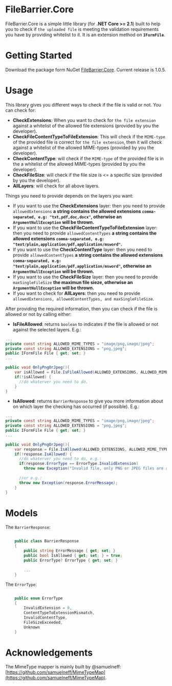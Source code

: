 # FileBarrier.Core
FileBarrier.Core is a simple little library (for <b>.NET Core >= 2.1</b>) built to help you to check if `the uploaded file` is meeting the validation requirements you have by providing whitelist to it.
It is an extension method on <b>`IFormFile`</b>.

# Getting Started
Download the package form NuGet [FileBarrier.Core](https://www.nuget.org/packages/FileBarrier.Core/). Current release is 1.0.5.

# Usage
This library gives you different ways to check if the file is valid or not. You can check for:
- <b>CheckExtensions</b>: When you want to check for `the file extension` against a whitelist of the allowed file extensions (provided by you the developer).
- <b>CheckFileContentTypeToFileExtension</b>: This will check if the `MIME-type` of the provided file is correct for `the file extension`, then it will check against a whitelist of the allowed MIME-types (provided by you the developer).
- <b>CheckContentType</b>: will check if the `MIME-type` of the provided file is in the a whitelist of the allowed MIME-types (provided by you the developer).
- <b>CheckFileSize</b>: will check if the file size is <= a specific size (provided by you the developer).
- <b>AllLayers</b>: will check for all above layers.

Things you need to provide depends on the layers you want:
- If you want to use the <b>CheckExtensions</b> layer: then you need to provide `allowedExtensions` <b>a string contains the allowed extensions `comma-separated, e.g: "txt,pdf,doc,docx"`, otherwise an `ArgumentNullException` will be thrown.</b>
- If you want to use the <b>CheckFileContentTypeToFileExtension</b> layer: then you need to provide `allowedContentTypes` <b>a string contains the allowed extensions `comma-separated, e.g: "text/plain,application/pdf,application/msword"`.</b>
- If you want to use the <b>CheckContentType</b> layer: then you need to provide `allowedContentTypes` <b>a string contains the allowed extensions `comma-separated, e.g: "text/plain,application/pdf,application/msword"`, otherwise an `ArgumentNullException` will be thrown.</b>
- If you want to use the <b>CheckFileSize</b> layer: then you need to provide `maxSingleFileSize` <b>the maximun file sieze, otherwise an `ArgumentNullException` will be thrown.</b>
- If you want to check for <b>AllLayers</b>: then you need to provide `allowedExtensions, allowedContentTypes, and maxSingleFileSize`.

After providing the required information, then you can check if the file is allowed or not by calling either:
- <b>IsFileAllowed</b>: returns `boolean` to indicates if the file is allowed or not against the selected layers. E.g.:

```c#
...
private const string ALLOWED_MIME_TYPES = "image/png,image/jpeg";
private const string ALLOWED_EXTENSIONS = "png,jpeg";
public IFormFile File { get; set; }
...

public void OnlyPngOrJpeg(){
    var isAllowed = File.IsFileAllowed(ALLOWED_EXTENSIONS, ALLOWED_MIME_TYPES, null, FileCheckLayers.CheckExtensions, FileCheckLayers.CheckExtensions, FileCheckLayers.CheckFileContentTypeToFileExtension, FileCheckLayers.CheckContentType);
    if(!isAllowed) {
      //do whaterver you need to do.
    }
}

```

- <b>IsAllowed</b>: returns `BarrierResponse` to give you more information about on which layer the checking has occurred (if possible). E.g.:


```c#
...
private const string ALLOWED_MIME_TYPES = "image/png,image/jpeg";
private const string ALLOWED_EXTENSIONS = "png,jpeg";
public IFormFile File { get; set; }
...

public void OnlyPngOrJpeg(){
    var response = File.IsAllowed(ALLOWED_EXTENSIONS, ALLOWED_MIME_TYPES, null, FileCheckLayers.CheckExtensions, FileCheckLayers.CheckExtensions, FileCheckLayers.CheckFileContentTypeToFileExtension, FileCheckLayers.CheckContentType);
    if(!response.IsAllowed) {
      //do whaterver you need to do, e.g.:
      if(response.ErrorType == ErrorType.InvalidExtension)
        throw new Exception("Invalid file, only PNG or JPEG files are allowed.");
      
      //or e.g.:
      throw new Exception(response.ErrorMessage);
    }
}

```

# Models

The `BarrierResponse`:

```c#

    public class BarrierResponse
    {
        public string ErrorMessage { get; set; }
        public bool IsAllowed { get; set; } = true;
        public ErrorType? ErrorType { get; set; }
        
        ...
    }
```

The `ErrorType`:

```c#

    public enum ErrorType
    {
        InvalidExtension = 0,
        ContentTypeToExtensionMismatch,
        InvalidContentType,
        FileSizeExceeded,
        Unknown
    }

```

# Acknowledgements
The MimeType mapper is mainly built by @samuelneff: [https://github.com/samuelneff/MimeTypeMap](https://github.com/samuelneff/MimeTypeMap).

